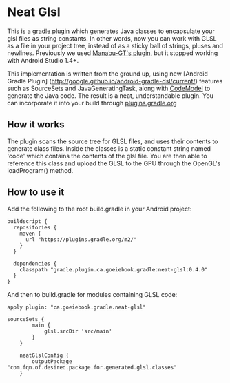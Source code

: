 # Neat Glsl
This is a [gradle plugin](https://plugins.gradle.org/plugin/ca.goeiebook.gradle.neat-glsl) which generates
Java classes to encapsulate your glsl files as string constants. In other words, now you can work with GLSL
as a file in your project tree, instead of as a sticky ball of strings, pluses and newlines. Previously we used
[Manabu-GT's plugin](https://github.com/Manabu-GT/glsl-gradle-plugin), but it stopped working with Android
Studio 1.4+.

This implementation is written from the ground up, using new [Android Gradle Plugin]
(http://google.github.io/android-gradle-dsl/current/) features such as SourceSets and JavaGeneratingTask, along
with [CodeModel](https://codemodel.java.net/) to generate the Java code. The result is a neat, understandable plugin.
You can incorporate it into your build through [plugins.gradle.org](https://plugins.gradle.org/plugin/ca.goeiebook.gradle.neat-glsl)

## How it works
The plugin scans the source tree for GLSL files, and uses their contents to generate class files. Inside the classes
is a static constant string named 'code' which contains the contents of the glsl file. You are then able to reference
this class and upload the GLSL to the GPU through the OpenGL's loadProgram() method.

## How to use it

Add the following to the root build.gradle in your Android project:

```
buildscript {
  repositories {
    maven {
      url "https://plugins.gradle.org/m2/"
    }
  }
  
  dependencies {
    classpath "gradle.plugin.ca.goeiebook.gradle:neat-glsl:0.4.0"
  }
}
```

And then to build.gradle for modules containing GLSL code:
```
apply plugin: "ca.goeiebook.gradle.neat-glsl"

sourceSets {
        main {
            glsl.srcDir 'src/main'
        }
    }

    neatGlslConfig {
        outputPackage "com.fqn.of.desired.package.for.generated.glsl.classes"
    }
```
